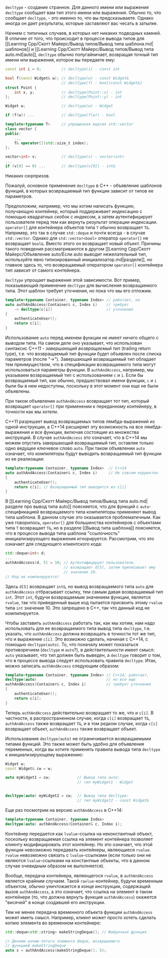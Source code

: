 `decltype` - создание странное. Для данного имени или выражения `decltype` сообщает вам тип этого имени или выражения. Обычно то, что сообщает `decltype`, - это именно то, что вы предсказываете. Однако иногда он дает результаты, которые заставляют вас чесать в затылке.

Начнем с типичных случаев, в которых нет никаких подводных камней. В отличие от того, что происходит в процессе вывода типов для [[Learning Cpp/Скотт Майерс/Вывод типов/Вывод типа шаблона.md|шаблонов]] и [[Learning Cpp/Скотт Майерс/Вывод типов/Вывод типа auto.md|auto]], `decltype` обычно попугайничает, возвращая точный тип имени или выражения, которое вы передаете ему:
```cpp
const int i = 0;         // decltype(i) - const int

bool f(const Widget& w); // decltype(w) - const Widget&
                         // decltype(f) - bool(const Widget&)
struct Point {
	int x, y;            // decltype(Point::x) - int
};                       // decltype(Point::y) - int

Widget w;                // decltype(w) - Widget

if (f(w)) ...            // decltype(f(w)) - bool

template<typename T>     // упрощенная версия std::vector
class vector {
public:
	...
	T& operator[](std::size_t index);
};

vector<int> v;           // decltype(v) - vector<int>
...
if (v[0] == 0) ...       // decltype(v[0]) - int&
```
Никаких сюрпризов.

Пожалуй, основное применение `decltype` в C++ - объявление шаблонов функций, в которых возвращаемый тип функции зависит от типов ее параметров.

Предположим, например, что мы хотим написать функцию, получающую контейнер, который поддерживает индексацию с помощью квадратных скобок с индексом, а затем аутентифицирует пользователя перед тем как вернуть результат операции индексации.
`operator[]` для контейнера объектов типа `T` обычно возвращает `T&`. Например, это так в случае `std::deque` и почти всегда - в случае `std::vector`. Однако для `std::vector<bool>` оператор `operator[]` не возвращает `bool&`. Вместо этого он возвращает новый объект. Причины такого поведения рассматриваются в другом [[Learning Cpp/Скотт Майерс/Объявление auto/Если auto выводит нежелательный тип, используйте явно типизированный инициализатор.md|разделе]], но главное здесь то, что возвращаемый оператором `operator[]` контейнера тип зависит от самого контейнера.

`decltype` упрощает выражение этой зависимости. Вот пример, показывающий применение `decltype` для вычисления возвращаемого типа. Этот шаблон требует уточнения, но пока что мы его отложим.
```cpp
template<typename Container, typename Index> // работает, но
auto authAndAccess(Container& c, Index i)    // требует
	-> decltype(c[i])                        // уточнения
{
	authenticateUser();
	return c[i];
}
```
Использование `auto` перед именем функции не имеет ничего общего с выводом типа. На самом деле оно указывает, что использован синтаксис C++11 - *завершающий возвращаемый тип* (trailing return type), т.е. что возвращаемый тип функции будет объявлен после списка параметров (после "->").
Завершающий возвращаемый тип обладает тем преимуществом, что в спецификации возвращаемого типа могут использоваться параметры функции. В `authAndAccess`, например, мы указываем возвращаемый тип с использованием `c` и `i`.
Если бы возвращаемый тип, как обычно, предшествовал имени функции, `c` и `i` были бы в нем недоступны, поскольку в этот момент они еще не были объявлены.

При таком объявлении `authAndAccess` возвращает тот тип, который возвращает `operator[]` при применении к переданному контейнеру, в точности как мы хотели.

С++11 разрешает вывод возвращаемых типов лямбда-выражений из одной инструкции, а С++14 расширяет эту возможность на все лямбда-выражения и все функции, включая состоящие из множества инструкций.
В случае `authAndAccess` это означает, что в С++14 мы можем опустить завершающий возвращаемый тип, оставляя только одно ведущее ключевое слово `auto`. При таком объявлении `auto` означает, что компиляторы будут выводить возвращаемый тип функции из ее реализации:
```cpp
template<typename Container, typename Index>  // C++14
auto authAndAccess(Container& c, Index i)     // Не совсем корректно
{
	authenticateUser();
	return c[i]; // Возвращаемый тип выводится из c[i]
}
```
В [[Learning Cpp/Скотт Майерс/Вывод типов/Вывод типа auto.md|разделе про вывод типа auto]] поясняется, что для функций с `auto`-спецификацией возвращаемого типа компиляторы применяют вывод типа шаблона. В данном случае это оказывается проблематичным. Как уже говорилось, `operator[]` для большинства контейнеров с объектами типа `T` возвращает `T&`, но в разделе [[Вывод типа шаблона]] поясняется, что в процессе вывода типа шаблона "ссылочность" инициализирующего выражения игнорируется. Рассмотрим, что это означает для следующего клиентского кода:
```cpp
std::deque<int> d;
...
authAndAccess(d, 5) = 10; // Аутентифицирует пользователя,
						  // возвращает d[5], затем приписывает ему
						  // значение 10. 
// Код не компилируется!
```
Здесь `d[5]` возвращает `int&`, но вывод возвращаемого типа `auto` для `authAndAccess` отбрасывает ссылку,  тем самым давая возвращаемый тип `int`. Этот `int`, будучи возвращаемым значением функции, является `rvalue`, так что приведенный выше код пытается присвоить этому `rvalue` типа `int` значение 10. Это запрещено в С++, так что данный код не компилируется.

Чтобы заставить `authAndAccess` работать так, как мы хотим, нам надо использовать для ее возвращаемого типа вывод типа `decltype`, т.е. указать, что `authAndAccess` должна возвращать в точности тот же тип, что и выражение `c[i]`. Это возможно сделать, начиная с С++14, с помощью `decltype(auto)`.
То, что поначалу может показаться противоречием (`decltype` и `auto`?), в действительности имеет смысл: `auto` указывает, что тип должен быть выведен, а `decltype` говорит о том, что в процессе вывода следует использовать правила `decltype`.
Итак, можно записать `authAndAccess` следующим образом:
```cpp
template<typename Container, typename Index> // С++14; работает,
decltype(auto)                               // но все еще
authAndAccess(Container& c, Index i)         // требует уточнения
{
	authenticateUser();
	return c[i];
}
```
Теперь `authAndAccess` действительно возвращает то же, что и `c[i]`. В частности, в распространенном случае, когда `c[i]` возвращает `T&`, `authAndAccess` также возвращает `T&`, и в том редком случае, когда `c[i]` возвращает объект, `authAndAccess` также возвращает объект.

Использование `decltype(auto)` не ограничивается возвращаемыми типами функций. Это также может быть удобно для объявления переменных, когда вы хотите применять правила вывода типа `decltype` к инициализирующему выражению:
```cpp
Widget w;
const Widget& cw = w;

auto myWidget1 = cw;            // Вывод типа auto:
                                // тип myWidget1 - Widget


decltype(auto) myWidget2 = cw;  // Вывод типа decltype:
                                // тип myWidget2 - const Widget&
```

Еще раз посмотрим на версию `authAndAccess` в С++14:
```cpp
template<typename Container, typename Index>
decltype(auto) authAndAccess(Container& c, Index i);
```
Контейнер передается как `lvalue`-ссылка на неконстантный объект, поскольку возвращаемая ссылка на элемент контейнера позволяет клиенту модифицировать этот контейнер.
Но это означает, что этой функции невозможно передавать контейнеры, являющиеся `rvalue`. `rvalue` невозможно связать с `lvalue`-ссылками (если только они не являются `lvalue`-ссылками на константные объекты, что в данном случае очевидным образом не выполняется).

Вообще, передача контейнера, являющегося `rvalue`, в `authAndAccess` является крайним случаем. Такой `ravlue`-контейнер, будучи временным объектом, обычно уничтожается в конце инструкции, содержащей вызов `authAndAccess`, а это означает, что ссылка на элемент в таком контейнере (то, что должна вернуть функция `authAndAccess`) окажется "висячей" в конце создавшей его инструкции.

Тем не менее передача временного объекта функции `authAndAccess` может иметь смысл. Например, клиент может просто хотеть сделать копию элемента во временном контейнере:
```cpp
std::deque<std::string> makeStringDeque(); // Фабричная функция

// Делаем копию пятого элемента deque, возврщаемого
// функцией makeStringDeque
auto s = authAndAccess(makeStringDeque(), 5);
```